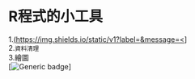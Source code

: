 # R程式的小工具
1.[(https://img.shields.io/static/v1?label=<LABEL>&message=<](https://img.shields.io/badge/-匯入資料-blue)]   
2.`資料清理`  
3.繪圖  
[![Generic badge](https://badgen.net/badge/icon/visualstudio?icon=visualstudio&label.svg)]

